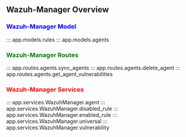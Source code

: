 ## Wazuh-Manager Overview

### <span style="color:blue">Wazuh-Manager Model</span>

::: app.models.rules
::: app.models.agents
<br>

### <span style="color:green">Wazuh-Manager Routes</span>

::: app.routes.agents.sync_agents
::: app.routes.agents.delete_agent
::: app.routes.agents.get_agent_vulnerabilities
<br>

### <span style="color:red">Wazuh-Manager Services</span>

::: app.services.WazuhManager.agent
::: app.services.WazuhManager.disabled_rule
::: app.services.WazuhManager.enabled_rule
::: app.services.WazuhManager.universal
::: app.services.WazuhManager.vulnerability
